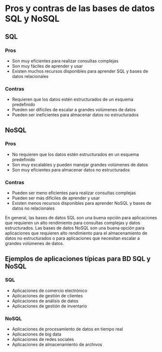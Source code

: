 # Pros y contras de las bases de datos SQL y NoSQL

## SQL

### Pros

- Son muy eficientes para realizar consultas complejas
- Son muy fáciles de aprender y usar
- Existen muchos recursos disponibles para aprender SQL y bases de datos relacionales

### Contras

- Requieren que los datos estén estructurados de un esquema predefinido
- Pueden ser difíciles de escalar a grandes volúmenes de datos
- Pueden ser ineficientes para almacenar datos no estructurados

## NoSQL

### Pros

- No requieren que los datos estén estructurados en un esquema predefinido
- Son muy escalables y pueden manejar grandes volúmenes de datos
- Son muy eficientes para almacenar datos no estructurados

### Contras

- Pueden ser meno eficientes para realizar consultas complejas
- Pueden ser más difíciles de aprender y usar
- Existen menos recursos disponibles para aprender NoSQL y bases de datos no relacionales

En general, las bases de datos SQL son una buena opción para aplicaciones que requieren un alto rendimiento para consultas complejas y datos estructurados. Las bases de datos NoSQL son una buena opción para aplicaciones que requieren alto rendimiento para el almacenamiento de datos no estructurados o para aplicaciones que necesitan escalar a grandes volúmenes de datos.

## Ejemplos de aplicaciones típicas para BD SQL y NoSQL

### SQL

- Aplicaciones de comercio electrónico
- Aplicaciones de gestión de clientes
- Aplicaciones de análisis de datos
- Aplicaciones de gestión de inventario

### NoSQL

- Aplicaciones de procesamiento de datos en tiempo real
- Aplicaciones de big data
- Aplicaciones de redes sociales
- Aplicaciones de almacenamiento de archivos
